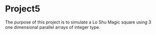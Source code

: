# Project5
The purpose of this project is to simulate a Lo Shu Magic square using 3 one dimensional parallel arrays of integer type.
